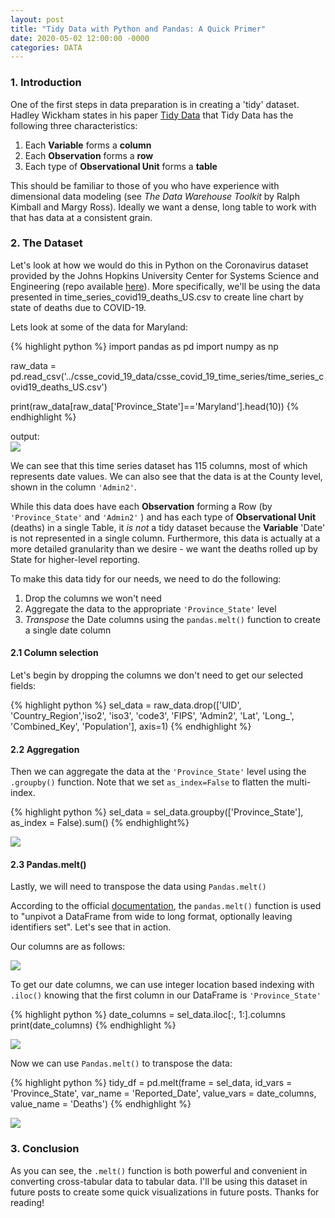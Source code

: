 ```yaml
---
layout: post
title: "Tidy Data with Python and Pandas: A Quick Primer"
date: 2020-05-02 12:00:00 -0000
categories: DATA 
---
```

### 1. Introduction

One of the first steps in data preparation is in creating a 'tidy' dataset. Hadley Wickham states in his paper [Tidy Data](https://vita.had.co.nz/papers/tidy-data.pdf) that Tidy Data has the following three characteristics:

1. Each **Variable** forms a **column**
2. Each **Observation** forms a **row**
3. Each type of **Observational Unit** forms a **table**

This should be familiar to those of you who have experience with dimensional data modeling (see *The Data Warehouse Toolkit* by Ralph Kimball and Margy Ross). Ideally we want a dense, long table to work with that has data at a consistent grain. 

### 2. The Dataset
Let's look at how we would do this in Python on the Coronavirus dataset provided by the Johns Hopkins University Center for Systems Science and Engineering (repo available [here](https://github.com/CSSEGISandData/COVID-19)). More specifically, we'll be using the data presented in time_series_covid19_deaths_US.csv to create line chart by state of deaths due to COVID-19.

Lets look at some of the data for Maryland:

{% highlight python %}
import pandas as pd
import numpy as np

raw_data = pd.read_csv('../csse_covid_19_data/csse_covid_19_time_series/time_series_covid19_deaths_US.csv')

print(raw_data[raw_data['Province_State']=='Maryland'].head(10))
{% endhighlight %}

output:
<img src="{{site.url}}/assets/tidy_data/tidy_data_1.png" style="display: block; margin: auto;" />

We can see that this time series dataset has 115 columns, most of which represents date values. We can also see that the data is at the County level, shown in the column `'Admin2'`.

While this data does have each **Observation** forming a Row (by `'Province_State'` and `'Admin2'` ) and has each type of **Observational Unit** (deaths) in a single Table, it *is not* a tidy dataset because the **Variable** 'Date' is not represented in a single column. Furthermore, this data is actually at a more detailed granularity than we desire - we want the deaths rolled up by State for higher-level reporting. 

To make this data tidy for our needs, we need to do the following: 

1. Drop the columns we won't need
2. Aggregate the data to the appropriate `'Province_State'` level 
3. *Transpose* the Date columns using the `pandas.melt()` function to create a single date column

#### 2.1 Column selection
Let's begin by dropping the columns we don't need to get our selected fields:

{% highlight python %}
sel_data = raw_data.drop(['UID', 'Country_Region','iso2', 'iso3', 'code3', 'FIPS', 'Admin2', 'Lat', 'Long_', 'Combined_Key', 'Population'], axis=1)
{% endhighlight %}

#### 2.2 Aggregation
Then we can aggregate the data at the `'Province_State'` level using the `.groupby()` function. Note that we set `as_index=False` to flatten the multi-index.

{% highlight python %}
sel_data = sel_data.groupby(['Province_State'], as_index = False).sum()
{% endhighlight%}

<img src="{{site.url}}/assets/tidy_data/tidy_data_2.png" style="display: block; margin: auto;" />

#### 2.3 Pandas.melt()
Lastly, we will need to transpose the data using `Pandas.melt()`

According to the official [documentation](https://pandas.pydata.org/docs/reference/api/pandas.melt.html), the `pandas.melt()` function is used to "unpivot a DataFrame from wide to long format, optionally leaving identifiers set". Let's see that in action. 

Our columns are as follows: 

<img src="{{site.url}}/assets/tidy_data/tidy_data_3.png" style="display: block; margin: auto;" />

To get our date columns, we can use integer location based indexing with `.iloc()` knowing that the first column in our DataFrame is `'Province_State'`

{% highlight python %}
date_columns = sel_data.iloc[:, 1:].columns
print(date_columns)
{% endhighlight %}

<img src="{{site.url}}/assets/tidy_data/tidy_data_4.png" style="display: block; margin: auto;" />

Now we can use `Pandas.melt()` to transpose the data:

{% highlight python %}
tidy_df = pd.melt(frame = sel_data,
                    id_vars = 'Province_State',
                    var_name = 'Reported_Date', 
                    value_vars = date_columns, 
                    value_name = 'Deaths')
{% endhighlight %}

<img src="{{site.url}}/assets/tidy_data/tidy_data_5.png" style="display: block; margin: auto;" />

### 3. Conclusion
As you can see, the `.melt()` function is both powerful and convenient in converting cross-tabular data to tabular data. I'll be using this dataset in future posts to create some quick visualizations in future posts. Thanks for reading!
